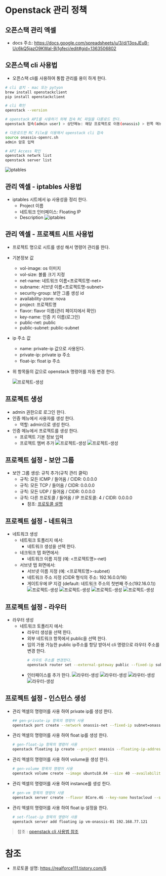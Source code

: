 # Openstack 관리 정책

## 오픈스택 관리 엑셀
- docs 주소: https://docs.google.com/spreadsheets/u/3/d/13osJEuB-Uc6kQ5jazO9KWaI-Bj1gfecj/edit#gid=1363506802

## 오픈스택 cli 사용법
- 오픈스택 cli를 사용하여 통합 관리를 용이 하게 한다.
```sh
# cli 설치 - mac 또는 pytyon
brew install openstackclient
pip install openstackclient

# cli 확인
openstack --version 

# openstack API를 사용하기 위해 접속 RC 파일을 다룬로드 한다.
openstack 접속(admin user) > 상단메뉴: 해당 프로젝트로 이동(onassis) > 왼쪽 메뉴: Project > API Acess 클릭 > Download OpenStack RC File 선택

# 다운로드한 RC File을 이용해서 openstack cli 접속
source onassis-openrc.sh
admin 암호 입력

# API Access 확인
openstack netwrk list
openstack server list

```
  ![iptables](./images/openstack-cli.png)

## 관리 엑셀 - iptables 사용법
- iptables 시트에서 ip 사용성을 정리 한다.
  - Project 이름
  - 네트워크 인터페이스: Floating IP
  - Description
  ![iptables](./images/iptables.png)

## 관리 엑셀 - 프로젝트 시트 사용법
- 프로젝트 명으로 시트를 생성 해서 명령어 관리를 한다.
- 기본정보 값
  - vol-image: os 이미지
  - vol-size: 볼륨 크기 지정
  - net-name:	네트워크 이름<프로젝트명-net>
  - subname:	서브넷 이름<프로젝트명-subnet>
  - security-group: 보안 그룹 생성 id
  - availability-zone: nova
  - project: 프로젝트명
  - flavor: flavor 이름(관리 페이지에서 확인)
  - key-name: 인증 키 이름(로그인)
  - public-net:	public
  - public-subnet:	public-subnet
- ip 주소 값
  - name: private-ip 값으로 사용된다.
  - private-ip: private ip 주소
  - float-ip: float ip 주소
- 위 항목들의 값으로 openstack 명령어를 자동 변경 한다.
  
  ![프로젝트-생성](./images/project-cli.png)

## 프로젝트 생성
- admin 권한으로 로그인 한다.
- 인증 메뉴에서 사용자를 생성 한다.
  - 역할: admin으로 생성 한다.
- 인증 메뉴에서 프로젝트를 생성 한다.
  - 프로젝트 기본 정보 입력
  - 프로젝트 멤버 추가
  ![프로젝트-생성](./images/create-user.png)
  ![프로젝트-생성](./images/create-project.png)

## 프로젝트 설정 - 보안 그룹
- 보안 그룹 생성: 규칙 추가(규칙 관리 클릭)
  - 규칙: 모든 ICMP / 들어옴 / CIDR: 0.0.0.0
  - 규칙: 모든 TCP / 들어옴 / CIDR: 0.0.0.0
  - 규칙: 모든 UDP / 들어옴 / CIDR: 0.0.0.0
  - 규칙: 다른 프로토콜 / 들어옴 / IP 프로토콜: 4 / CIDR: 0.0.0.0
    - 참조: [프로토콜 설명](https://realforce111.tistory.com/6)

## 프로젝트 설정 - 네트워크
- 네트워크 생성
  - 네트워크 토폴리지 에서:
    - 네트워크 생성을 선택 한다.
  - 네크워크 탭 화면에서:
    - 네트워크 이름 지정 (예: <프로젝트명>-net)
  - 서브넷 탭 화면에서:
    - 서브넷 이름 지정 (예: <프로젝트명>-subnet)
    - 네트워크 주소 지정 (CIDR 형식의 주소: 192.16.0.0/16)
    - 게이트우에 IP 지겅 (default: 네트워크 주소의 첫번째 주소(192.16.0.1))
  ![프로젝트-생성](./images/create-network.png)
  ![프로젝트-생성](./images/create-network-01.png)
  ![프로젝트-생성](./images/create-network-02.png)
  ![프로젝트-생성](./images/create-network-03.png)

## 프로젝트 설정 - 라우터
- 라우터 생성
  - 네트워크 토폴리지 에서:
    - 라우터 생성을 선택 한다.
    - 외부 네트워크 항목에서 public을 선택 한다.
    - 임의 가용 가능한 public ip주소를 항당 받아서 cli 명령으로 라우터 주소를 변경 한다.
      ```sh
      # 라우트 주소를 변경한다.
      openstack router set --external-gateway public --fixed-ip subnet=public-subnet,ip-address=192.168.77.120 onassis-router
      ```
    - 인터패이스를 추가 한다.
  ![라우터-생성](./images/create-router.png)
  ![라우터-생성](./images/create-router-01.png)
  ![라우터-생성](./images/create-router-02.png)
  ![라우터-생성](./images/create-router-03.png)

## 프로젝트 설정 - 인스턴스 생성
- 관리 엑셀의 명령어를 사용 하여 private ip를 생성 한다.
  ```sh
  ## gen-private-ip 항목의 명령어 사용
  openstack port create --network onassis-net --fixed-ip subnet=onassis-subnet,ip-address=172.16.0.121 pri-ip-onassis-01
  ```
- 관리 엑셀의 명령어를 사용 하여 float ip를 생성 한다.
  ```sh
  # gen-float-ip 항목의 명령어 사용
  openstack floating ip create --project onassis --floating-ip-address 192.168.77.121 --subnet public-subnet public 
  ```
- 관리 엑셀의 명령어를 사용 하여 volume을 생성 한다.
  ```sh
  # gen-volume 항목의 명령어 사용
  openstack volume create --image ubuntu18.04 --size 40 --availability-zone nova vol-onassis-01
  ```
- 관리 엑셀의 명령어를 사용 하여 instance를 생성 한다.
  ```sh
  # gen-vm 항목의 명령어 사용
  openstack server create --flavor 8Core.4G --key-name hostacloud --security-group 89303e64-981e-41ab-92c1-f9d86a197cdd --port pri-ip-onassis-01 --volume vol-onassis-01 vm-onassis-01
  ```
- 관리 엑셀의 명령어를 사용 하여 float ip 설정을 한다.
  ```sh
  # set-float-ip 항목의 명령어 사용
  openstack server add floating ip vm-onassis-01 192.168.77.121
  ```

> 참조 : [openstack cli 사용법 참조](#오픈스택-cli-사용법)

# 참조 
- 프로토콜 설명: https://realforce111.tistory.com/6